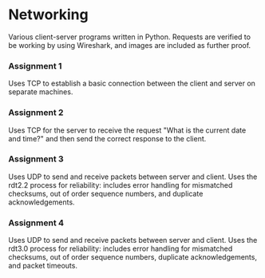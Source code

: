 # Networking
Various client-server programs written in Python. Requests are verified to be working by using Wireshark, and images are included as further proof.

### Assignment 1
Uses TCP to establish a basic connection between the client and server on separate machines.

### Assignment 2
Uses TCP for the server to receive the request "What is the current date and time?" and then send the correct response to the client.

### Assignment 3
Uses UDP to send and receive packets between server and client. Uses the rdt2.2 process for reliability: includes error handling for mismatched checksums, out of order sequence numbers, and duplicate acknowledgements.

### Assignment 4
Uses UDP to send and receive packets between server and client. Uses the rdt3.0 process for reliability: includes error handling for mismatched checksums, out of order sequence numbers, duplicate acknowledgements, and packet timeouts.
